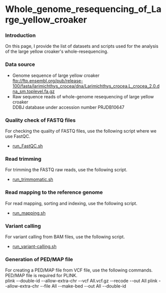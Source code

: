 # Whole_genome_resequencing_of_Large_yellow_croaker
### Introduction
On this page, I provide the list of datasets and scripts used for the analysis of the large yellow croaker's whole-resequencing.  

### Data source
- Genome sequence of large yellow croaker  
ftp://ftp.ensembl.org/pub/release-100/fasta/larimichthys_crocea/dna/Larimichthys_crocea.L_crocea_2.0.dna_sm.toplevel.fa.gz
- Raw sequence reads of whole-genome resequencing of large yellow croaker  
DDBJ database under accession number PRJDB10647  

### Quality check of FASTQ files
For checking the quality of FASTQ files, use the following script where we use FastQC.
- [run_FastQC.sh](./run_FastQC.sh)  

### Read trimming
For trimming the FASTQ raw reads, use the following script.
- [run_trimmomatic.sh](./run_trimmomatic.sh)  

### Read mapping to the reference genome
For read mapping, sorting and indexing, use the following script.  
- [run_mapping.sh](./run_mapping.sh)  

### Variant calling
For variant calling from BAM files, use the following script.  
- [run_variant-calling.sh](./run_variant-calling.sh)  

### Generation of PED/MAP file
For creating a PED/MAP file from VCF file, use the following commands. PED/MAP file is required for PLINK.   
  plink --double-id --allow-extra-chr --vcf All.vcf.gz --recode --out All 
  plink --allow-extra-chr  --file All --make-bed  --out All --double-id  











